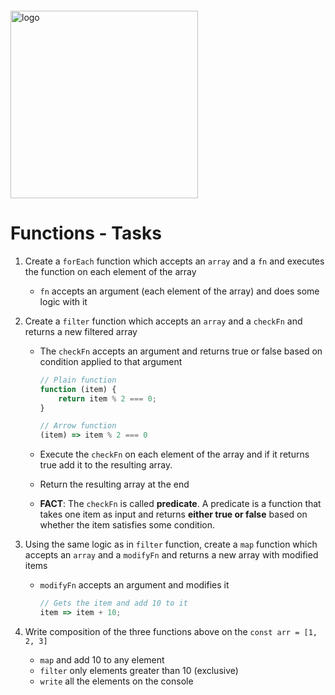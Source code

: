 <img src="https://webassets.telerikacademy.com/images/default-source/logos/telerik-academy.svg)" alt="logo" width="300px" style="margin-top: 20px;"/>

# Functions - Tasks

1. Create a `forEach` function which accepts an `array` and a `fn` and executes the function on each element of the array

   - `fn` accepts an argument (each element of the array) and does some logic with it

1. Create a `filter` function which accepts an `array` and a `checkFn` and returns a new filtered array

   - The `checkFn` accepts an argument and returns true or false based on condition applied to that argument

     ```js
     // Plain function
     function (item) {
         return item % 2 === 0;
     }

     // Arrow function
     (item) => item % 2 === 0
     ```

   - Execute the `checkFn` on each element of the array and if it returns true add it to the resulting array.
   - Return the resulting array at the end
   - **FACT**: The `checkFn` is called **predicate**. A predicate is a function that takes one item as input and returns **either true or false** based on whether the item satisfies some condition.

1. Using the same logic as in `filter` function, create a `map` function which accepts an `array` and a `modifyFn` and returns a new array with modified items

   - `modifyFn` accepts an argument and modifies it
     ```js
     // Gets the item and add 10 to it
     item => item + 10;
     ```

1. Write composition of the three functions above on the `const arr = [1, 2, 3]`
   - `map` and add 10 to any element
   - `filter` only elements greater than 10 (exclusive)
   - `write` all the elements on the console
